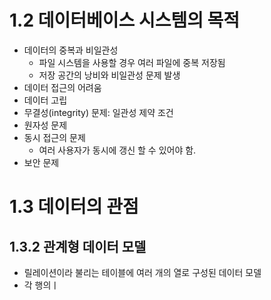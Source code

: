 # 1.2 데이터베이스 시스템의 목적

- 데이터의 중복과 비일관성
    - 파일 시스템을 사용할 경우 여러 파일에 중복 저장됨
    - 저장 공간의 낭비와 비일관성 문제 발생
- 데이터 접근의 어려움
- 데이터 고립
- 무결성(integrity) 문제: 일관성 제약 조건
- 원자성 문제
- 동시 접근의 문제 
    - 여러 사용자가 동시에 갱신 할 수 있어야 함.
- 보안 문제


# 1.3 데이터의 관점

## 1.3.2 관계형 데이터 모델
- 릴레이션이라 불리는 테이블에 여러 개의 열로 구성된 데이터 모델
- 각 행의ㅣ